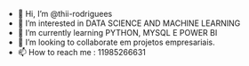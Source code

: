 - 👋 Hi, I’m @thii-rodriguees
- 👀 I’m interested in DATA SCIENCE AND MACHINE LEARNING
- 🌱 I’m currently learning  PYTHON, MYSQL E POWER BI 
- 💞️ I’m looking to collaborate em projetos  empresariais.
- 📫 How to reach me  : 11985266631

<!---
thii-rodriguees/thii-rodriguees is a ✨ special ✨ repository because its `README.md` (this file) appears on your GitHub profile.
You can click the Preview link to take a look at your changes.
--->
